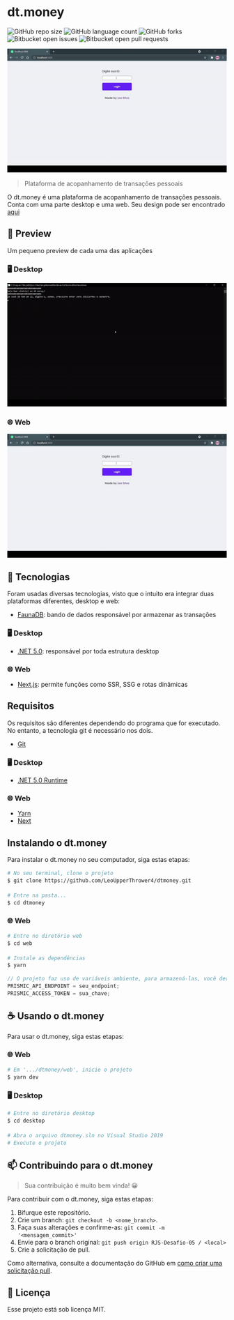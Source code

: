 # dt.money

![GitHub repo size](https://img.shields.io/github/repo-size/LeoUpperThrower4/dtmoney?style=for-the-badge)
![GitHub language count](https://img.shields.io/github/languages/count/LeoUpperThrower4/dtmoney?style=for-the-badge)
![GitHub forks](https://img.shields.io/github/forks/LeoUpperThrower4/dtmoney?style=for-the-badge)
![Bitbucket open issues](https://img.shields.io/bitbucket/issues/LeoUpperThrower4/dtmoney?style=for-the-badge)
![Bitbucket open pull requests](https://img.shields.io/bitbucket/pr-raw/LeoUpperThrower4/dtmoney?style=for-the-badge)

<!-- Alterar cover quando o projeto estiver 100% funcional -->
<img src="assets/preview_web.gif" alt="cover">

> Plataforma de acopanhamento de transações pessoais

O dt.money é uma plataforma de acopanhamento de transações pessoais. Conta com uma parte desktop e uma web. Seu design pode ser encontrado [aqui](https://www.figma.com/file/sfYqFZG6Y6247jAXiZWtIq/dtmoney?node-id=0%3A1)

## 🔎 Preview

Um pequeno preview de cada uma das aplicações

### 🖥️ Desktop

<img src="assets/preview_desktop.gif" alt="cover">

### 🌐 Web

<img src="assets/preview_web.gif" alt="cover">

## 🚀 Tecnologias

Foram usadas diversas tecnologias, visto que o intuito era integrar duas plataformas diferentes, desktop e web:

- [FaunaDB](https://fauna.com/): bando de dados responsável por armazenar as transações

### 🖥️ Desktop

- [.NET 5.0](https://dotnet.microsoft.com/download/dotnet/5.0): responsável por toda estrutura desktop

### 🌐 Web

- [Next.js](https://nextjs.org/): permite funções como SSR, SSG e rotas dinâmicas

## Requisitos

Os requisitos são diferentes dependendo do programa que for executado. No entanto, a tecnologia git é necessário nos dois.

- [Git](https://git-scm.com/)

### 🖥️ Desktop

- [.NET 5.0 Runtime](https://dotnet.microsoft.com/download/dotnet/5.0#:~:text=x86-,.NET%20Desktop%20Runtime%205.0.10,-The%20.NET%20Desktop)

### 🌐 Web

- [Yarn](https://yarnpkg.com/)
- [Next](https://nextjs.org/)

## Instalando o dt.money

Para instalar o dt.money no seu computador, siga estas etapas:

```bash
# No seu terminal, clone o projeto
$ git clone https://github.com/LeoUpperThrower4/dtmoney.git

# Entre na pasta...
$ cd dtmoney
```

### 🌐 Web

```bash
# Entre no diretório web
$ cd web

# Instale as dependências
$ yarn
```

```js
// O projeto faz uso de variáveis ambiente, para armazená-las, você deverá criar um arquivo .env na raiz do seu projeto
PRISMIC_API_ENDPOINT = seu_endpoint;
PRISMIC_ACCESS_TOKEN = sua_chave;
```

## ☕ Usando o dt.money

Para usar o dt.money, siga estas etapas:

### 🌐 Web

```bash
# Em '.../dtmoney/web', inicie o projeto
$ yarn dev
```

### 🖥️ Desktop

```bash
# Entre no diretório desktop
$ cd desktop

# Abra o arquivo dtmoney.sln no Visual Studio 2019
# Execute o projeto
```

## 📫 Contribuindo para o dt.money

> Sua contribuição é muito bem vinda! 😀

Para contribuir com o dt.money, siga estas etapas:

1. Bifurque este repositório.
2. Crie um branch: `git checkout -b <nome_branch>`.
3. Faça suas alterações e confirme-as: `git commit -m '<mensagem_commit>'`
4. Envie para o branch original: `git push origin RJS-Desafio-05 / <local>`
5. Crie a solicitação de pull.

Como alternativa, consulte a documentação do GitHub em [como criar uma solicitação pull](https://help.github.com/en/github/collaborating-with-issues-and-pull-requests/creating-a-pull-request).

## 📝 Licença

Esse projeto está sob licença MIT.
